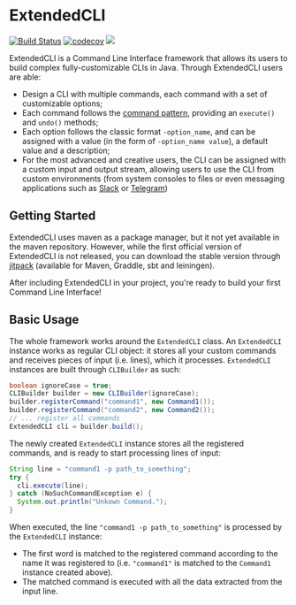 # ExtendedCLI
[![Build Status](https://travis-ci.org/JPDSousa/ExtendedCLI.svg?branch=master)](https://travis-ci.org/JPDSousa/ExtendedCLI)
[![codecov](https://codecov.io/gh/JPDSousa/ExtendedCLI/branch/master/graph/badge.svg)](https://codecov.io/gh/JPDSousa/ExtendedCLI)
[![](https://jitpack.io/v/JPDSousa/ExtendedCLI.svg)](https://jitpack.io/#JPDSousa/ExtendedCLI)

ExtendedCLI is a Command Line Interface framework that allows its users to build complex fully-customizable CLIs in Java. Through ExtendedCLI users are able:
 - Design a CLI with multiple commands, each command with a set of customizable options;
 - Each command follows the [command pattern](https://en.wikipedia.org/wiki/Command_pattern), providing an `execute()` and `undo()` methods;
 - Each option follows the classic format `-option_name`, and can be assigned with a value (in the form of `-option_name value`), a default value and a description;
 - For the most advanced and creative users, the CLI can be assigned with a custom input and output stream, allowing users to use the CLI from custom environments (from system consoles to files or even messaging applications such as [Slack](https://slack.com) or [Telegram](https://telegram.org/))
 
 ## Getting Started
 
 ExtendedCLI uses maven as a package manager, but it not yet available in the maven repository. However, while the first official version of ExtendedCLI is not released, you can download the stable version through [jitpack](https://jitpack.io/#JPDSousa/ExtendedCLI) (available for Maven, Graddle, sbt and leiningen).
 
 After including ExtendedCLI in your project, you're ready to build your first Command Line Interface!
 
 ## Basic Usage
 
 The whole framework works around the `ExtendedCLI` class. An `ExtendedCLI` instance works as regular CLI object: it stores all your custom commands and receives pieces of input (i.e. lines), which it processes. `ExtendedCLI` instances are built through `CLIBuilder` as such:
 
```java
boolean ignoreCase = true;
CLIBuilder builder = new CLIBuilder(ignoreCase);
builder.registerCommand("command1", new Command1());
builder.registerCommand("command2", new Command2());
// ... register all commands
ExtendedCLI cli = builder.build();
 ```
 
 The newly created `ExtendedCLI` instance stores all the registered commands, and is ready to start processing lines of input:
 
 ```java
 String line = "command1 -p path_to_something";
 try {
   cli.execute(line);
 } catch (NoSuchCommandException e) {
   System.out.println("Unkown Command.");
 }
 ```
 
 When executed, the line `"command1 -p path_to_something"` is processed by the `ExtendedCLI` instance:
  - The first word is matched to the registered command according to the name it was registered to (i.e. `"command1"` is matched to the `Command1` instance created above).
  - The matched command is executed with all the data extracted from the input line.
